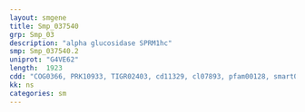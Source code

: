 ```yaml
---
layout: smgene
title: Smp_037540
grp: Smp_03
description: "alpha glucosidase SPRM1hc"
smp: Smp_037540.2
uniprot: "G4VE62"
length:  1923
cdd: "COG0366, PRK10933, TIGR02403, cd11329, cl07893, pfam00128, smart00642"
kk: ns
categories: sm
---
```

